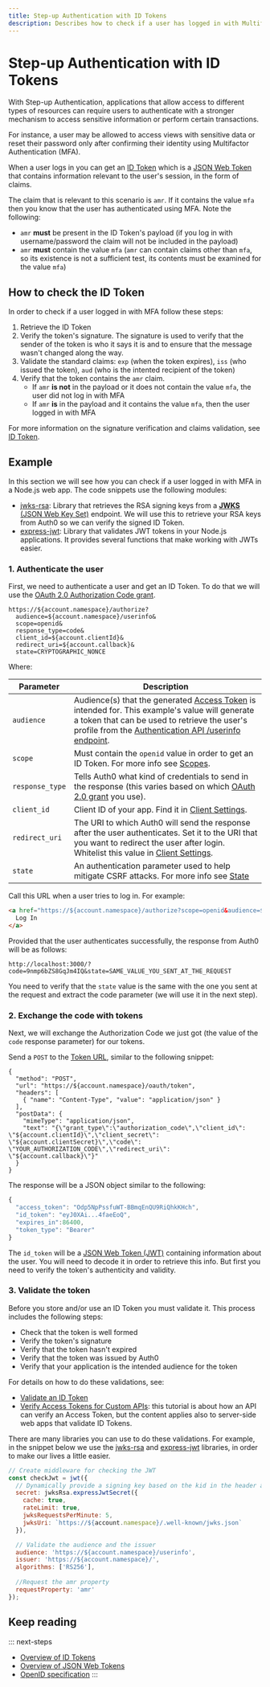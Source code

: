 ```yaml
---
title: Step-up Authentication with ID Tokens
description: Describes how to check if a user has logged in with Multifactor Authentication by examining their ID Token
---
```

# Step-up Authentication with ID Tokens

With Step-up Authentication, applications that allow access to different types of resources can require users to authenticate with a stronger mechanism to access sensitive information or perform certain transactions.

For instance, a user may be allowed to access views with sensitive data or reset their password only after confirming their identity using Multifactor Authentication (MFA).

When a user logs in you can get an [ID Token](/tokens/id-token) which is a [JSON Web Token](/jwt) that contains information relevant to the user's session, in the form of claims.

The claim that is relevant to this scenario is `amr`. If it contains the value `mfa` then you know that the user has authenticated using MFA. Note the following:
- `amr` **must** be present in the ID Token's payload (if you log in with username/password the claim will not be included in the payload)
- `amr` **must** contain the value `mfa` (`amr` can contain claims other than `mfa`, so its existence is not a sufficient test, its contents must be examined for the value `mfa`)

## How to check the ID Token

In order to check if a user logged in with MFA follow these steps:

1. Retrieve the ID Token
1. Verify the token's signature. The signature is used to verify that the sender of the token is who it says it is and to ensure that the message wasn't changed along the way.
1. Validate the standard claims: `exp` (when the token expires), `iss` (who issued the token), `aud` (who is the intented recipient of the token)
1. Verify that the token contains the `amr` claim.
    - If `amr` **is not** in the payload or it does not contain the value `mfa`, the user did not log in with MFA
    - If `amr` **is** in the payload and it contains the value `mfa`, then the user logged in with MFA

For more information on the signature verification and claims validation, see [ID Token](/tokens/id-token).

## Example

In this section we will see how you can check if a user logged in with MFA in a Node.js web app. The code snippets use the following modules:

- [jwks-rsa](https://github.com/auth0/node-jwks-rsa): Library that retrieves the RSA signing keys from a [**JWKS** (JSON Web Key Set)](/jwks) endpoint. We will use this to retrieve your RSA keys from Auth0 so we can verify the signed ID Token.
- [express-jwt](https://github.com/auth0/express-jwt): Library that validates JWT tokens in your Node.js applications. It provides several functions that make working with JWTs easier.

### 1. Authenticate the user

First, we need to authenticate a user and get an ID Token. To do that we will use the [OAuth 2.0 Authorization Code grant](/client-auth/server-side-web).


```text
https://${account.namespace}/authorize?
  audience=${account.namespace}/userinfo&
  scope=openid&
  response_type=code&
  client_id=${account.clientId}&
  redirect_uri=${account.callback}&
  state=CRYPTOGRAPHIC_NONCE
```

Where:

| **Parameter** | **Description** |
|-|-|
| `audience` | Audience(s) that the generated [Access Token](/tokens/access-token) is intended for. This example's value will generate a token that can be used to retrieve the user's profile from the [Authentication API /userinfo endpoint](/api/authentication#get-user-info). |
| `scope` | Must contain the `openid` value in order to get an ID Token. For more info see [Scopes](/scopes). |
| `response_type` | Tells Auth0 what kind of credentials to send in the response (this varies based on which [OAuth 2.0 grant](/protocols/oauth2#authorization-grant-types) you use). |
| `client_id` | Client ID of your app. Find it in [Client Settings](${account.namespace}/#/clients/${account.clientId}/settings). |
| `redirect_uri` | The URI to which Auth0 will send the response after the user authenticates. Set it to the URI that you want to redirect the user after login. Whitelist this value in [Client Settings](${account.namespace}/#/clients/${account.clientId}/settings). |
| `state` | An authentication parameter used to help mitigate CSRF attacks. For more info see [State](/protocols/oauth2/oauth-state)|

Call this URL when a user tries to log in. For example:

```html
<a href="https://${account.namespace}/authorize?scope=openid&audience=${account.namespace}/userinfo&response_type=code&client_id=${account.clientId}&redirect_uri=${account.callback}&state=123456">
  Log In
</a>
```

Provided that the user authenticates successfully, the response from Auth0 will be as follows:

```text
http://localhost:3000/?code=9nmp6bZS8GqJm4IQ&state=SAME_VALUE_YOU_SENT_AT_THE_REQUEST
```

You need to verify that the `state` value is the same with the one you sent at the request and extract the code parameter (we will use it in the next step).

### 2. Exchange the code with tokens

Next, we will exchange the Authorization Code we just got (the value of the `code` response parameter) for our tokens.

Send a `POST` to the [Token URL](/api/authentication?http#authorization-code), similar to the following snippet:

```har
{
  "method": "POST",
  "url": "https://${account.namespace}/oauth/token",
  "headers": [
    { "name": "Content-Type", "value": "application/json" }
  ],
  "postData": {
    "mimeType": "application/json",
    "text": "{\"grant_type\":\"authorization_code\",\"client_id\": \"${account.clientId}\",\"client_secret\": \"${account.clientSecret}\",\"code\": \"YOUR_AUTHORIZATION_CODE\",\"redirect_uri\": \"${account.callback}\"}"
  }
}
```

The response will be a JSON object similar to the following:

```js
{
  "access_token": "Odp5NpPssfuWT-BBmqEnQU9RiQhkKHch",
  "id_token": "eyJ0XAi...4faeEoQ",
  "expires_in":86400,
  "token_type": "Bearer"
}
```

The `id_token` will be a [JSON Web Token (JWT)](/jwt) containing information about the user. You will need to decode it in order to retrieve this info. But first you need to verify the token's authenticity and validity.

### 3. Validate the token

Before you store and/or use an ID Token you must validate it. This process includes the following steps:

- Check that the token is well formed
- Verify the token's signature
- Verify that the token hasn't expired
- Verify that the token was issued by Auth0
- Verify that your application is the intended audience for the token

For details on how to do these validations, see:

- [Validate an ID Token](/tokens/id-token#validate-an-id-token)
- [Verify Access Tokens for Custom APIs](/api-auth/tutorials/verify-access-token): this tutorial is about how an API can verify an Access Token, but the content applies also to server-side web apps that validate ID Tokens.

There are many libraries you can use to do these validations. For example, in the snippet below we use the [jwks-rsa](https://github.com/auth0/node-jwks-rsa) and [express-jwt](https://github.com/auth0/express-jwt) libraries, in order to make our lives a little easier.

```js
// Create middleware for checking the JWT
const checkJwt = jwt({
  // Dynamically provide a signing key based on the kid in the header and the singing keys provided by the JWKS endpoint
  secret: jwksRsa.expressJwtSecret({
    cache: true,
    rateLimit: true,
    jwksRequestsPerMinute: 5,
    jwksUri: `https://${account.namespace}/.well-known/jwks.json`
  }),

  // Validate the audience and the issuer
  audience: 'https://${account.namespace}/userinfo',
  issuer: 'https://${account.namespace}/',
  algorithms: ['RS256'],
  
  //Request the amr property
  requestProperty: 'amr'
});
```

## Keep reading

::: next-steps
* [Overview of ID Tokens](/tokens/id-token)
* [Overview of JSON Web Tokens](/jwt)
* [OpenID specification](http://openid.net/specs/openid-connect-core-1_0.html)
:::
